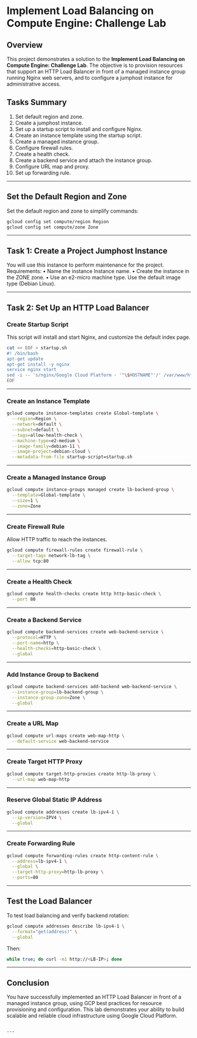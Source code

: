 # Implement Load Balancing on Compute Engine: Challenge Lab

## Overview

This project demonstrates a solution to the **Implement Load Balancing on Compute Engine: Challenge Lab**. The objective is to provision resources that support an HTTP Load Balancer in front of a managed instance group running Nginx web servers, and to configure a jumphost instance for administrative access.

## Tasks Summary

1. Set default region and zone.
2. Create a jumphost instance.
3. Set up a startup script to install and configure Nginx.
4. Create an instance template using the startup script.
5. Create a managed instance group.
6. Configure firewall rules.
7. Create a health check.
8. Create a backend service and attach the instance group.
9. Configure URL map and proxy.
10. Set up forwarding rule.

---

## Set the Default Region and Zone

Set the default region and zone to simplify commands:

```bash
gcloud config set compute/region Region
gcloud config set compute/zone Zone
````

---

## Task 1: Create a Project Jumphost Instance

You will use this instance to perform maintenance for the project.
Requirements:
• Name the instance Instance name.
• Create the instance in the ZONE zone.
• Use an e2-micro machine type.
Use the default image type (Debian Linux).

---

## Task 2: Set Up an HTTP Load Balancer

### Create Startup Script

This script will install and start Nginx, and customize the default index page.

```bash
cat << EOF > startup.sh
#! /bin/bash
apt-get update
apt-get install -y nginx
service nginx start
sed -i -- 's/nginx/Google Cloud Platform - '"\$HOSTNAME"'/' /var/www/html/index.nginx-debian.html
EOF
```

---

### Create an Instance Template

```bash
gcloud compute instance-templates create Global-template \
  --region=Region \
  --network=default \
  --subnet=default \
  --tags=allow-health-check \
  --machine-type=e2-medium \
  --image-family=debian-11 \
  --image-project=debian-cloud \
  --metadata-from-file startup-script=startup.sh
```

---

### Create a Managed Instance Group

```bash
gcloud compute instance-groups managed create lb-backend-group \
  --template=Global-template \
  --size=1 \
  --zone=Zone
```

---

### Create Firewall Rule

Allow HTTP traffic to reach the instances.

```bash
gcloud compute firewall-rules create firewall-rule \
  --target-tags network-lb-tag \
  --allow tcp:80
```

---

### Create a Health Check

```bash
gcloud compute health-checks create http http-basic-check \
  --port 80
```

---

### Create a Backend Service

```bash
gcloud compute backend-services create web-backend-service \
  --protocol=HTTP \
  --port-name=http \
  --health-checks=http-basic-check \
  --global
```

---

### Add Instance Group to Backend

```bash
gcloud compute backend-services add-backend web-backend-service \
  --instance-group=lb-backend-group \
  --instance-group-zone=Zone \
  --global
```

---

### Create a URL Map

```bash
gcloud compute url-maps create web-map-http \
  --default-service web-backend-service
```

---

### Create Target HTTP Proxy

```bash
gcloud compute target-http-proxies create http-lb-proxy \
  --url-map web-map-http
```

---

### Reserve Global Static IP Address

```bash
gcloud compute addresses create lb-ipv4-1 \
  --ip-version=IPV4 \
  --global
```

---

### Create Forwarding Rule

```bash
gcloud compute forwarding-rules create http-content-rule \
  --address=lb-ipv4-1 \
  --global \
  --target-http-proxy=http-lb-proxy \
  --ports=80
```

---

## Test the Load Balancer

To test load balancing and verify backend rotation:

```bash
gcloud compute addresses describe lb-ipv4-1 \
  --format="get(address)" \
  --global
```

Then:

```bash
while true; do curl -m1 http://<LB-IP>; done
```

---

## Conclusion

You have successfully implemented an HTTP Load Balancer in front of a managed instance group, using GCP best practices for resource provisioning and configuration. This lab demonstrates your ability to build scalable and reliable cloud infrastructure using Google Cloud Platform.

```

---
